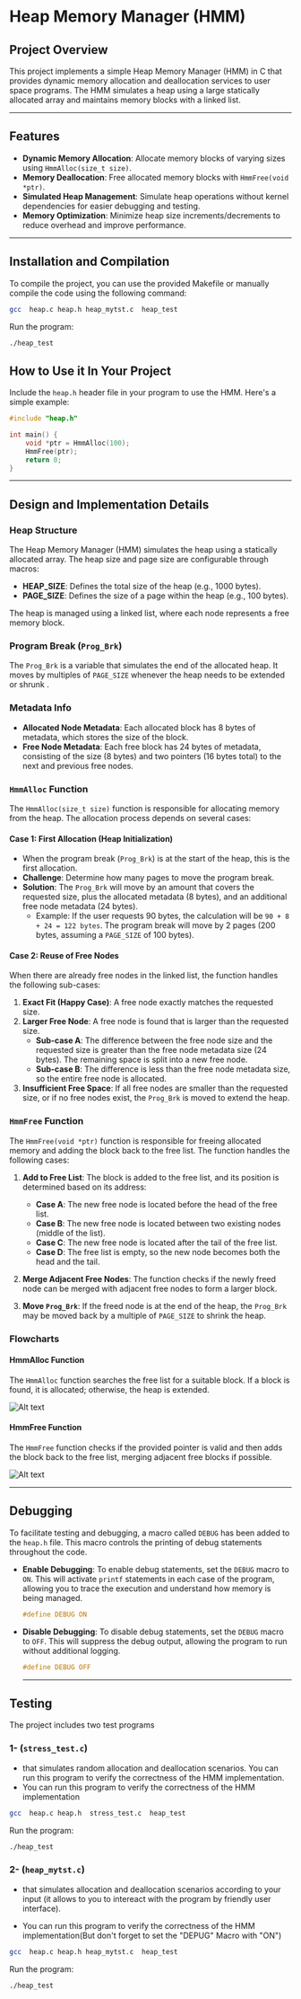 
# Heap Memory Manager (HMM)

## Project Overview
This project implements a simple Heap Memory Manager (HMM) in C that provides dynamic memory allocation and deallocation services to user space programs. The HMM simulates a heap using a large statically allocated array and maintains memory blocks with a linked list.

---
## Features
- **Dynamic Memory Allocation**: Allocate memory blocks of varying sizes using `HmmAlloc(size_t size)`.
- **Memory Deallocation**: Free allocated memory blocks with `HmmFree(void *ptr)`.
- **Simulated Heap Management**: Simulate heap operations without kernel dependencies for easier debugging and testing.
- **Memory Optimization**: Minimize heap size increments/decrements to reduce overhead and improve performance.
---
## Installation and Compilation
To compile the project, you can use the provided Makefile or manually compile the code using the following command:

```bash
gcc  heap.c heap.h heap_mytst.c  heap_test
```

Run the program:

```bash
./heap_test
```

## How to Use it In Your Project
Include the `heap.h` header file in your program to use the HMM. Here's a simple example:

```c
#include "heap.h"

int main() {
    void *ptr = HmmAlloc(100);
    HmmFree(ptr);
    return 0;
}
```
---
## Design and Implementation Details

### Heap Structure
The Heap Memory Manager (HMM) simulates the heap using a statically allocated array. The heap size and page size are configurable through macros:
- **HEAP_SIZE**: Defines the total size of the heap (e.g., 1000 bytes).
- **PAGE_SIZE**: Defines the size of a page within the heap (e.g., 100 bytes).

The heap is managed using a linked list, where each node represents a free memory block.

### Program Break (`Prog_Brk`)
The `Prog_Brk` is a variable that simulates the end of the allocated heap. It moves by multiples of `PAGE_SIZE` whenever the heap needs to be extended or shrunk .

### Metadata Info
- **Allocated Node Metadata**: Each allocated block has 8 bytes of metadata, which stores the size of the block.
- **Free Node Metadata**: Each free block has 24 bytes of metadata, consisting of the size (8 bytes) and two pointers (16 bytes total) to the next and previous free nodes.

### `HmmAlloc` Function
The `HmmAlloc(size_t size)` function is responsible for allocating memory from the heap. The allocation process depends on several cases:

#### Case 1: First Allocation (Heap Initialization)
- When the program break (`Prog_Brk`) is at the start of the heap, this is the first allocation.
- **Challenge**: Determine how many pages to move the program break.
- **Solution**: The `Prog_Brk` will move by an amount that covers the requested size, plus the allocated metadata (8 bytes), and an additional free node metadata (24 bytes).
  - Example: If the user requests 90 bytes, the calculation will be `90 + 8 + 24 = 122 bytes`. The program break will move by 2 pages (200 bytes, assuming a `PAGE_SIZE` of 100 bytes).

#### Case 2: Reuse of Free Nodes
When there are already free nodes in the linked list, the function handles the following sub-cases:
1. **Exact Fit (Happy Case)**: A free node exactly matches the requested size.
2. **Larger Free Node**: A free node is found that is larger than the requested size.
   - **Sub-case A**: The difference between the free node size and the requested size is greater than the free node metadata size (24 bytes). The remaining space is split into a new free node.
   - **Sub-case B**: The difference is less than the free node metadata size, so the entire free node is allocated.
3. **Insufficient Free Space**: If all free nodes are smaller than the requested size, or if no free nodes exist, the `Prog_Brk` is moved to extend the heap.

### `HmmFree` Function
The `HmmFree(void *ptr)` function is responsible for freeing allocated memory and adding the block back to the free list. The function handles the following cases:

1. **Add to Free List**: The block is added to the free list, and its position is determined based on its address:
   - **Case A**: The new free node is located before the head of the free list.
   - **Case B**: The new free node is located between two existing nodes (middle of the list).
   - **Case C**: The new free node is located after the tail of the free list.
   - **Case D**: The free list is empty, so the new node becomes both the head and the tail.
   
2. **Merge Adjacent Free Nodes**: The function checks if the newly freed node can be merged with adjacent free nodes to form a larger block.
   
3. **Move `Prog_Brk`**: If the freed node is at the end of the heap, the `Prog_Brk` may be moved back by a multiple of `PAGE_SIZE` to shrink the heap.


### Flowcharts
#### HmmAlloc Function
The `HmmAlloc` function searches the free list for a suitable block. If a block is found, it is allocated; otherwise, the heap is extended.

![Alt text](FlowCharts/Alloc_Chart.png)


#### HmmFree Function
The `HmmFree` function checks if the provided pointer is valid and then adds the block back to the free list, merging adjacent free blocks if possible.

![Alt text](FlowCharts/Free_Chart.png)

---

## Debugging 

To facilitate testing and debugging, a macro called `DEBUG` has been added to the `heap.h` file. This macro controls the printing of debug statements throughout the code.

- **Enable Debugging**: To enable debug statements, set the `DEBUG` macro to `ON`. This will activate `printf` statements in each case of the program, allowing you to trace the execution and understand how memory is being managed.
  
  ```c
  #define DEBUG ON
  ```

- **Disable Debugging**: To disable debug statements, set the `DEBUG` macro to `OFF`. This will suppress the debug output, allowing the program to run without additional logging.

  ```c
  #define DEBUG OFF
  ```
  ---
## Testing
The project includes two test programs

### 1- (`stress_test.c`) 
- that simulates random allocation and deallocation scenarios. You can run this program to verify the correctness of the HMM implementation.
- You can run this program to verify the correctness of the HMM implementation 
```bash
gcc  heap.c heap.h  stress_test.c  heap_test
```

Run the program:

```bash
./heap_test
```


### 2- (`heap_mytst.c`)
- that simulates allocation and deallocation scenarios according to your input (it allows to you to intereact with the program by friendly user interface).

- You can run this program to verify the correctness of the HMM implementation(But don't forget to set the "DEPUG" Macro with "ON")
```bash
gcc  heap.c heap.h heap_mytst.c  heap_test
```

Run the program:

```bash
./heap_test
```

